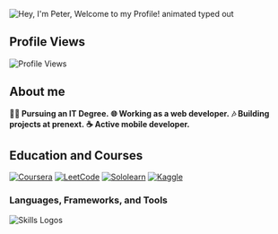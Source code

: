 ![Hey, I'm Peter, Welcome to my Profile! animated typed out](https://readme-typing-svg.demolab.com?font=monospace&size=40&duration=2800&pause=2000&color=11FF11&center=false&vCenter=true&width=940&lines=Hey%2C+I'm+PETER,+Explore+My+Tech+Expertise!)

## Profile Views
![Profile Views](https://profile-counter.glitch.me/alidantech/count.svg)

## About me

**👨‍💻 Pursuing an IT Degree.**
**🌐 Working as a web developer.**
**🎶 Building projects at prenext.**
**☕ Active mobile developer.**

## Education and Courses
[![Coursera](https://img.shields.io/badge/Coursera-0056D2?style=for-the-badge&logo=Coursera&logoColor=white)](https://www.coursera.org/user/alidante)
[![LeetCode](https://img.shields.io/badge/-LeetCode-FFA116?style=for-the-badge&logo=LeetCode&logoColor=white)](https://leetcode.com/alidante/)
[![Sololearn](https://img.shields.io/badge/Sololearn-f20057?style=for-the-badge&logoColor=white)](https://www.sololearn.com/profile/alidante/)
[![Kaggle](https://img.shields.io/badge/Kaggle-20BEFF?style=for-the-badge&logo=Kaggle&logoColor=white)](https://www.kaggle.com/alidante/)

<!-- ## ⚙️ Programming Skills
![Top Langs](https://github-readme-stats.vercel.app/api/top-langs/?username=Alidante254&hide_progress=true&theme=dark) -->

### Languages, Frameworks, and Tools
![Skills Logos](https://skillicons.dev/icons?i=github,css,js,ts,react,java,flutter,mongodb,firebase,dart,nodejs,php,nextjs,mui,tailwind)

<!-- ### Actively Learning
<!-- ![Actively Learning Logos](https://skillicons.dev/icons?i=django,vite)

<!-- ## Github Statistics

### Activity
![alidante254's Github Activity Graph](https://github-readme-activity-graph.vercel.app/graph?username=alidante254&custom_title=alidante254's%20GitHub%20Activity%20Graph&bg_color=0D1117&color=58A60F&line=58A60F&point=F8D847&area_color=0D1117&title_color=58A6FF&area=true)

### Trophies
![Trophy](https://github-profile-trophy.vercel.app/?username=alidante254&theme=juicyfresh&no-frame=true&no-bg=true&row=1&column=7&title_color=2ED573)

### Streak 
![Streaks Graph](https://streak-stats.demolab.com?user=alidante254&theme=dark)

### Contributions
![Stats Graph](https://github-readme-stats.vercel.app/api?username=alidante254&theme=dark&show_icons=true&count_private=true) -->
